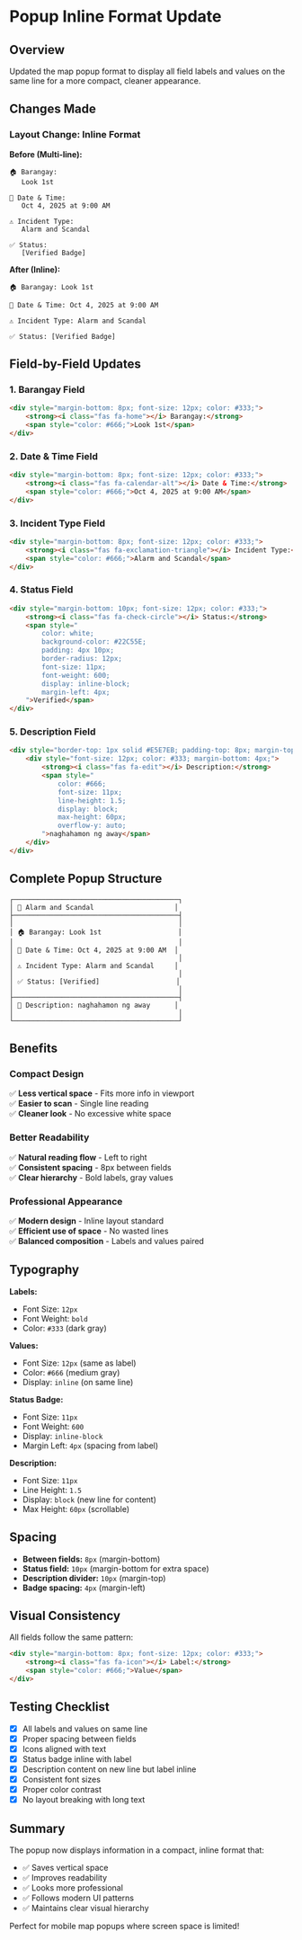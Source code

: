 # Popup Inline Format Update

## Overview
Updated the map popup format to display all field labels and values on the same line for a more compact, cleaner appearance.

## Changes Made

### Layout Change: Inline Format

**Before (Multi-line):**
```
🏠 Barangay:
   Look 1st

📅 Date & Time:
   Oct 4, 2025 at 9:00 AM

⚠️ Incident Type:
   Alarm and Scandal

✅ Status:
   [Verified Badge]
```

**After (Inline):**
```
🏠 Barangay: Look 1st

📅 Date & Time: Oct 4, 2025 at 9:00 AM

⚠️ Incident Type: Alarm and Scandal

✅ Status: [Verified Badge]
```

## Field-by-Field Updates

### 1. Barangay Field
```html
<div style="margin-bottom: 8px; font-size: 12px; color: #333;">
    <strong><i class="fas fa-home"></i> Barangay:</strong> 
    <span style="color: #666;">Look 1st</span>
</div>
```

### 2. Date & Time Field
```html
<div style="margin-bottom: 8px; font-size: 12px; color: #333;">
    <strong><i class="fas fa-calendar-alt"></i> Date & Time:</strong> 
    <span style="color: #666;">Oct 4, 2025 at 9:00 AM</span>
</div>
```

### 3. Incident Type Field
```html
<div style="margin-bottom: 8px; font-size: 12px; color: #333;">
    <strong><i class="fas fa-exclamation-triangle"></i> Incident Type:</strong> 
    <span style="color: #666;">Alarm and Scandal</span>
</div>
```

### 4. Status Field
```html
<div style="margin-bottom: 10px; font-size: 12px; color: #333;">
    <strong><i class="fas fa-check-circle"></i> Status:</strong> 
    <span style="
        color: white; 
        background-color: #22C55E;
        padding: 4px 10px; 
        border-radius: 12px; 
        font-size: 11px;
        font-weight: 600;
        display: inline-block;
        margin-left: 4px;
    ">Verified</span>
</div>
```

### 5. Description Field
```html
<div style="border-top: 1px solid #E5E7EB; padding-top: 8px; margin-top: 10px;">
    <div style="font-size: 12px; color: #333; margin-bottom: 4px;">
        <strong><i class="fas fa-edit"></i> Description:</strong> 
        <span style="
            color: #666; 
            font-size: 11px; 
            line-height: 1.5; 
            display: block; 
            max-height: 60px; 
            overflow-y: auto;
        ">naghahamon ng away</span>
    </div>
</div>
```

## Complete Popup Structure

```
┌─────────────────────────────────────────┐
│ 📍 Alarm and Scandal                    │
├─────────────────────────────────────────┤
│                                         │
│ 🏠 Barangay: Look 1st                   │
│                                         │
│ 📅 Date & Time: Oct 4, 2025 at 9:00 AM  │
│                                         │
│ ⚠️ Incident Type: Alarm and Scandal     │
│                                         │
│ ✅ Status: [Verified]                   │
│                                         │
├─────────────────────────────────────────┤
│ 📝 Description: naghahamon ng away      │
│                                         │
└─────────────────────────────────────────┘
```

## Benefits

### Compact Design
✅ **Less vertical space** - Fits more info in viewport  
✅ **Easier to scan** - Single line reading  
✅ **Cleaner look** - No excessive white space  

### Better Readability
✅ **Natural reading flow** - Left to right  
✅ **Consistent spacing** - 8px between fields  
✅ **Clear hierarchy** - Bold labels, gray values  

### Professional Appearance
✅ **Modern design** - Inline layout standard  
✅ **Efficient use of space** - No wasted lines  
✅ **Balanced composition** - Labels and values paired  

## Typography

**Labels:**
- Font Size: `12px`
- Font Weight: `bold`
- Color: `#333` (dark gray)

**Values:**
- Font Size: `12px` (same as label)
- Color: `#666` (medium gray)
- Display: `inline` (on same line)

**Status Badge:**
- Font Size: `11px`
- Font Weight: `600`
- Display: `inline-block`
- Margin Left: `4px` (spacing from label)

**Description:**
- Font Size: `11px`
- Line Height: `1.5`
- Display: `block` (new line for content)
- Max Height: `60px` (scrollable)

## Spacing

- **Between fields:** `8px` (margin-bottom)
- **Status field:** `10px` (margin-bottom for extra space)
- **Description divider:** `10px` (margin-top)
- **Badge spacing:** `4px` (margin-left)

## Visual Consistency

All fields follow the same pattern:
```html
<div style="margin-bottom: 8px; font-size: 12px; color: #333;">
    <strong><i class="fas fa-icon"></i> Label:</strong> 
    <span style="color: #666;">Value</span>
</div>
```

## Testing Checklist

- [x] All labels and values on same line
- [x] Proper spacing between fields
- [x] Icons aligned with text
- [x] Status badge inline with label
- [x] Description content on new line but label inline
- [x] Consistent font sizes
- [x] Proper color contrast
- [x] No layout breaking with long text

## Summary

The popup now displays information in a compact, inline format that:
- ✅ Saves vertical space
- ✅ Improves readability
- ✅ Looks more professional
- ✅ Follows modern UI patterns
- ✅ Maintains clear visual hierarchy

Perfect for mobile map popups where screen space is limited!
